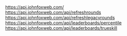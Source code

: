 https://api.johnfoxweb.com/
<br>
https://api.johnfoxweb.com/api/refreshrounds
<br>
https://api.johnfoxweb.com/api/refreshlegacyrounds
<br>
https://api.johnfoxweb.com/api/leaderboards/percentile
<br>
https://api.johnfoxweb.com/api/leaderboards/trueskill

